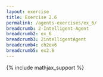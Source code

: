 ```yaml
---
layout: exercise
title: Exercise 2.6
permalink: /agents-exercises/ex_6/
breadcrumb: 2-Intelligent-Agent
breadcrumb2: ex_6
breadcrumb3: 2intelligentAgent
breadcrumb4: ch2ex6
breadcrumb5: ex2.6
---
```


{% include mathjax_support %}

